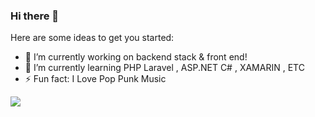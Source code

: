 ### Hi there 👋

Here are some ideas to get you started:

- 🔭 I’m currently working on backend stack & front end!
- 🌱 I’m currently learning PHP Laravel , ASP.NET C# , XAMARIN , ETC
- ⚡ Fun fact: I Love Pop Punk Music

<img src="https://github-readme-stats.vercel.app/api?username=SyahinSyah&&show_icons=true&title_color=#000000&icon_color=#000000&text_color=#000000&bg_color=ffffff">
